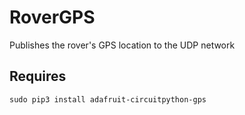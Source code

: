 # RoverGPS
Publishes the rover's GPS location to the UDP network

Requires
------------
`sudo pip3 install adafruit-circuitpython-gps`

